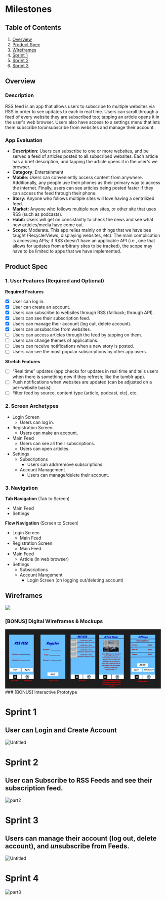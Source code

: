 # Milestones
## Table of Contents

1. [Overview](#Overview)
1. [Product Spec](#Product-Spec)
1. [Wireframes](#Wireframes)
1. [Sprint 1](#Sprint-1)
1. [Sprint 2](#Sprint-2)
1. [Sprint 3](#Sprint-3)
## Overview

### Description

RSS feed is an app that allows users to subscribe to multiple websites via RSS in order to see updates to each in real time. Users can scroll through a feed of every website they are subscribed too; tapping an article opens it in the user's web browser. Users also have access to a settings menu that lets them subscribe to/unsubscribe from websites and manage their account.

### App Evaluation

   - **Description:** Users can subscribe to one or more websites, and be served a feed of articles posted to all subscribed websites. Each article has a brief description, and tapping the article opens it in the user's we browser.
   - **Category:** Entertainment
   - **Mobile:** Users can conveniently access content from anywhere. Additionally, any people use their phones as their primary way to access the internet. Finally, users can see articles being posted faster if they can access the feed through their phone.
   - **Story:** Anyone who follows multiple sites will love having a centrilized feed.
   - **Market:** Anyone who follows multiple new sites, or other site that uses RSS (such as podcasts).
   - **Habit:** Users will get on consistantly to check the news and see what new articles/media have come out.
   - **Scope:** Moderate. This app relies mainly on things that we have bee taught (RecyclerViews, displaying websites, etc). The main complication is accessing APIs; if RSS doesn't have an applicable API (i.e., one that allows for updates from arbitrary sites to be tracked), the scope may have to be limited to apps that we have implemented.

## Product Spec

### 1. User Features (Required and Optional)

**Required Features**

* [x] User can log in.
* [X] User can create an account.
* [X] Users can subscribe to websites through RSS (fallback; through API).
* [X] Users can see their subscription feed.
* [X] Users can manage their account (log out, delete account).
* [x] Users can *un*subscribe from websites.
* [ ] Users can access articles through the feed by tapping on them.
* [ ] Users can change themes of applications.
* [ ] Users can receive notifications when a new story is posted.
* [ ] Users can see the most popular subscriptions by other app users.

**Stretch Features**

* [ ] "Real time" updates (app checks for updates in real time and tells users when there is something new if they refresh; like the tumblr app).
* [ ] Push notifications when websites are updated (can be adjusted on a per-website basis).
* [ ] Filter feed by source, content type (article, podcast, etc), etc.

### 2. Screen Archetypes

- Login Screen
  - Users can log in.
- Registration Screen
  - Users can make an account.
- Main Feed
    - Users can see all their subscriptions.
    - Users can open articles.
- Settings
    - Subscriptions
        - Users can add/remove subscriptions.
    - Account Management
        - Users can manage/delete their account.

### 3. Navigation

**Tab Navigation** (Tab to Screen)

* Main Feed
* Settings

**Flow Navigation** (Screen to Screen)

- Login Screen
  - Main Feed
- Registration Screen
  - Main Feed
- Main Feed
    - Article (in web browser)
- Settings
    - Subscriptions
    - Account Mangement
        - Login Screen (on logging out/deleting account)


## Wireframes
<img src="https://user-images.githubusercontent.com/69495267/226485966-8dd98a82-4496-464f-a1c7-17e11961edee.jpg" width=600>


### [BONUS] Digital Wireframes & Mockups
<img src='https://github.com/CS388-Spring-2023-Project/RSS-Feed/blob/main/wireframe_1.jpg'>
### [BONUS] Interactive Prototype

# Sprint 1
## User can Login and Create Account
![Untitled](https://user-images.githubusercontent.com/62580207/228110034-66188a0f-2429-4a2d-81d2-0bb6736f6d44.gif)

# Sprint 2
## User can Subscribe to RSS Feeds and see their subscription feed.
![part2](https://user-images.githubusercontent.com/62580207/229656554-cdb074e8-2072-4b08-a110-1d475fd101ca.gif)

# Sprint 3 
## Users can manage their account (log out, delete account), and *un*subscribe from Feeds.
![Untitled](https://user-images.githubusercontent.com/62580207/231009844-a7516bb3-2052-44cf-94b0-eca2bc41ae82.gif)

# Sprint 4 
![part3](https://user-images.githubusercontent.com/62580207/232624633-6b105b38-d695-4f8c-a6ad-e8b966049c8c.gif)
